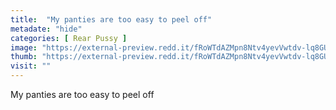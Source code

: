 ```yaml
---
title:  "My panties are too easy to peel off"
metadate: "hide"
categories: [ Rear Pussy ]
image: "https://external-preview.redd.it/fRoWTdAZMpn8Ntv4yevVwtdv-lq8GUHjBZuj4BUZdvM.jpg?auto=webp&s=0cc08bb4e1198c6f54f43def1e5fb0205a51e40f"
thumb: "https://external-preview.redd.it/fRoWTdAZMpn8Ntv4yevVwtdv-lq8GUHjBZuj4BUZdvM.jpg?width=1080&crop=smart&auto=webp&s=7019436bdb763fec5a92382b3f626d9bf4ba350e"
visit: ""
---
```

My panties are too easy to peel off
